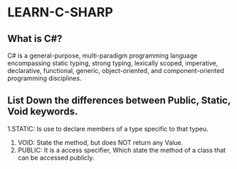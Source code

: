 
# LEARN-C-SHARP

## What is C\#?

C# is a general-purpose, multi-paradigm programming language encompassing static typing, strong typing, lexically scoped, imperative, declarative, functional, generic, object-oriented, and component-oriented programming disciplines.

## List Down the differences between Public, Static, Void keywords.

1.STATIC: Is use to declare members of a type specific to that typeu.
1. VOID: State the method, but does NOT return any Value. 
1. PUBLIC: It is a access specifier, Which state the method of a class that can be accessed publicly. 
